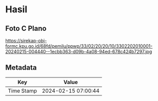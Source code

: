 # Hasil

## Foto C Plano

https://sirekap-obj-formc.kpu.go.id/68fd/pemilu/ppwp/33/02/20/20/10/3302202010001-20240215-004440--1ecbb363-d09b-4a08-94ed-678c424b7297.jpg


## Metadata

| Key        | Value               |
| ---------- | ------------------- |
| Time Stamp | 2024-02-15 07:00:44 |



